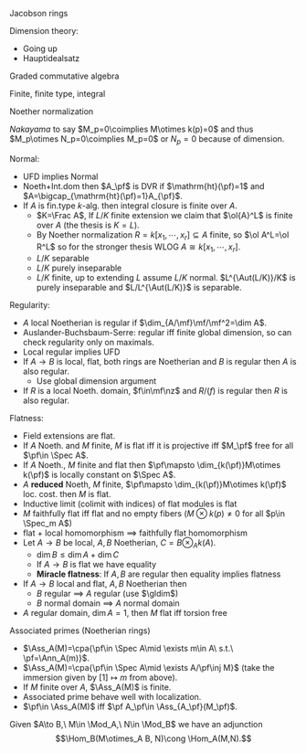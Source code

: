 Jacobson rings

Dimension theory:
- Going up
- Hauptidealsatz

Graded commutative algebra

Finite, finite type, integral

Noether normalization

*Nakayama* to say $M_p=0\coimplies M\otimes k(p)=0$ and thus $M_p\otimes N_p=0\coimplies M_p=0$ or $N_p=0$ because of dimension.

Normal:
- UFD implies Normal
- Noeth+Int.dom then $A_\pf$ is DVR if $\mathrm{ht}(\pf)=1$ and $A=\bigcap_{\mathrm{ht}(\pf)=1}A_{\pf}$.
- If $A$ is fin.type $k$-alg. then integral closure is finite over $A$.
	- $K=\Frac A$, If $L/K$ finite extension we claim that $\ol{A}^L$ is finite over $A$ (the thesis is $K=L$).
	- By Noether normalization $R=k[x_1,\cdots,x_r]\subseteq A$ finite, so $\ol A^L=\ol R^L$ so for the stronger thesis WLOG $A\cong k[x_1,\cdots, x_r]$.
	- $L/K$ separable
	- $L/K$ purely inseparable
	- $L/K$ finite, up to extending $L$ assume $L/K$ normal. $L^{\Aut(L/K)}/K$ is purely inseparable and $L/L^{\Aut(L/K)}$ is separable.

Regularity:
- $A$ local Noetherian is regular if $\dim_{A/\mf}\mf/\mf^2=\dim A$.
- Auslander-Buchsbaum-Serre: regular iff finite global dimension, so can check regularity only on maximals.
- Local regular implies UFD
- If $A\to B$ is local, flat, both rings are Noetherian and $B$ is regular then $A$ is also regular. 
	- Use global dimension argument
- If $R$ is a local Noeth. domain, $f\in\mf\nz$ and $R/(f)$ is regular then $R$ is also regular.


Flatness:
- Field extensions are flat.
- If $A$ Noeth. and $M$ finite, $M$ is flat iff it is projective iff $M_\pf$ free for all $\pf\in \Spec A$.
- If $A$ Noeth., $M$ finite and flat then $\pf\mapsto \dim_{k(\pf)}M\otimes k(\pf)$ is locally constant on $\Spec A$.
- $A$ **reduced** Noeth, $M$ finite, $\pf\mapsto \dim_{k(\pf)}M\otimes k(\pf)$ loc. cost. then $M$ is flat.
- Inductive limit (colimit with indices) of flat modules is flat
- $M$ faithfully flat iff flat and no empty fibers ($M\otimes k(p)\neq 0$ for all $p\in \Spec_m A$)
- flat + local homomorphism $\implies$ faithfully flat homomorphism
- Let $A\to B$ be local, $A,B$ Noetherian, $C=B\otimes_A k(A)$.
	- $\dim B\leq \dim A+\dim C$
	- If $A\to B$ is flat we have equality
	- **Miracle flatness**: If $A,B$ are regular then equality implies flatness
- If $A\to B$ local and flat, $A,B$ Noetherian then
	- $B$ regular $\implies$ $A$ regular (use $\gldim$)
	- $B$ normal domain $\implies$ $A$ normal domain
- $A$ regular domain, $\dim A=1$, then $M$ flat iff torsion free


Associated primes (Noetherian rings)
- $\Ass_A(M)=\cpa{\pf\in \Spec A\mid \exists m\in A\ s.t.\ \pf=\Ann_A(m)}$.
- $\Ass_A(M)=\cpa{\pf\in \Spec A\mid \exists A/\pf\inj M}$ (take the immersion given by $[1]\mapsto m$ from above).
- If $M$ finite over $A$, $\Ass_A(M)$ is finite.
- Associated prime behave well with localization.
- $\pf\in \Ass_A(M)$ iff $\pf A_\pf\in \Ass_{A_\pf}(M_\pf)$.


Given $A\to B,\ M\in \Mod_A,\ N\in \Mod_B$ we have an adjunction$$\Hom_B(M\otimes_A B, N)\cong \Hom_A(M,N).$$

